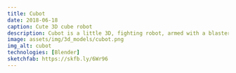 ```yaml
---
title: Cubot
date: 2018-06-18
caption: Cute 3D cube robot
description: Cubot is a little 3D, fighting robot, armed with a blaster and a robotic arm. This model comes with a basic idle animation and a shooting pose.
image: assets/img/3d_models/cubot.png
img_alt: cubot
technologies: [Blender]
sketchfab: https://skfb.ly/6Wr96
---
```

